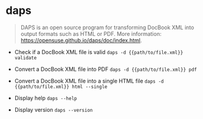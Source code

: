 # daps
> DAPS is an open source program for transforming DocBook XML into output formats such as HTML or PDF.
> More information: <https://opensuse.github.io/daps/doc/index.html>.

- Check if a DocBook XML file is valid
`daps -d {{path/to/file.xml}} validate`

- Convert a DocBook XML file into PDF
`daps -d {{path/to/file.xml}} pdf`

- Convert a DocBook XML file into a single HTML file
`daps -d {{path/to/file.xml}} html --single`

- Display help
`daps --help`

- Display version
`daps --version`

